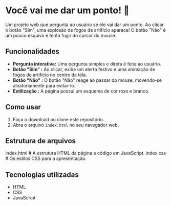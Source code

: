 # Você vai me dar um ponto! 🎉

Um projeto web que pergunta ao usuário se ele vai dar um ponto. Ao clicar o botão "Sim", uma explosão de fogos de artifício aparece! O botão "Não" é um pouco esquivo e tenta fugir do cursor do mouse.

## Funcionalidades

* **Pergunta interativa:** Uma pergunta simples e direta é feita ao usuário.
* **Botão "Sim" :** Ao clicar, exibe um alerta festivo e uma animação de fogos de artifício no centro da tela.
* **Botão "Não" :** O botão "Não" reage ao passar do mouse, movendo-se aleatoriamente para evitar-lo.
* **Estilização :** A página possui um esquema de cor roxo e branco.

## Como usar

1.  Faça o download ou clone este repositório.
2.  Abra o arquivo `index.html` no seu navegador web.

## Estrutura de arquivos

index.html    # A estrutura HTML da página e código em JavaScript.
index.css     # Os estilos CSS para a apresentação.

## Tecnologias utilizadas

* HTML
* CSS
* JavaScript
